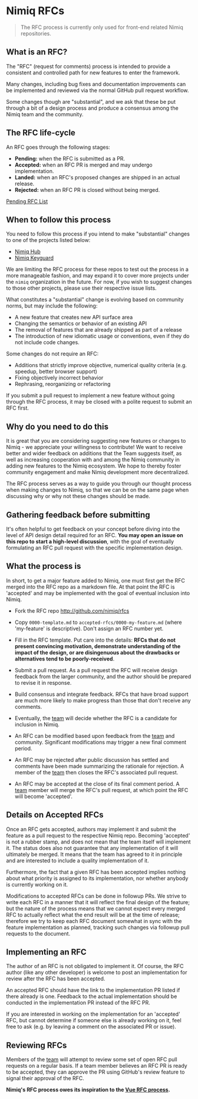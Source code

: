 # Nimiq RFCs

> The RFC process is currently only used for front-end related Nimiq repositories.

## What is an RFC?

The "RFC" (request for comments) process is intended to provide a
consistent and controlled path for new features to enter the framework.

Many changes, including bug fixes and documentation improvements can be
implemented and reviewed via the normal GitHub pull request workflow.

Some changes though are "substantial", and we ask that these be put
through a bit of a design process and produce a consensus among the Nimiq
team and the community.

## The RFC life-cycle

An RFC goes through the following stages:

- **Pending:** when the RFC is submitted as a PR.
- **Accepted:** when an RFC PR is merged and may undergo implementation.
- **Landed:** when an RFC's proposed changes are shipped in an actual release.
- **Rejected:** when an RFC PR is closed without being merged.

[Pending RFC List](https://github.com/nimiq/rfcs/pulls)

## When to follow this process

You need to follow this process if you intend to make "substantial"
changes to one of the projects listed below:

- [Nimiq Hub](https://github.com/nimiq/hub)
- [Nimiq Keyguard](https://github.com/nimiq/keyguard)

We are limiting the RFC process for these repos to test out the process in a
more manageable fashion, and may expand it to cover more projects under the
`nimiq` organization in the future. For now, if you wish to suggest changes to
those other projects, please use their respective issue lists.

What constitutes a "substantial" change is evolving based on community norms,
but may include the following:

- A new feature that creates new API surface area
- Changing the semantics or behavior of an existing API
- The removal of features that are already shipped as part of a release
- The introduction of new idiomatic usage or conventions, even if they do not
include code changes.

Some changes do not require an RFC:

- Additions that strictly improve objective, numerical quality criteria
(e.g. speedup, better browser support)
- Fixing objectively incorrect behavior
- Rephrasing, reorganizing or refactoring

If you submit a pull request to implement a new feature without going
through the RFC process, it may be closed with a polite request to
submit an RFC first.

## Why do you need to do this

It is great that you are considering suggesting new features or changes to
Nimiq - we appreciate your willingness to contribute! We want to receive better
and wider feedback on additions that the Team suggests itself, as well as
increasing cooperation with and among the Nimiq community in adding new features
to the Nimiq ecosystem. We hope to thereby foster community engagement and make
Nimiq development more decentralized.

The RFC process serves as a way to guide you through our thought process when
making changes to Nimiq, so that we can be on the same page when discussing why
or why not these changes should be made.

## Gathering feedback before submitting

It's often helpful to get feedback on your concept before diving into the
level of API design detail required for an RFC. **You may open an
issue on this repo to start a high-level discussion**, with the goal of
eventually formulating an RFC pull request with the specific implementation
design.

## What the process is

In short, to get a major feature added to Nimiq, one must first get the
RFC merged into the RFC repo as a markdown file. At that point the RFC
is 'accepted' and may be implemented with the goal of eventual inclusion
into Nimiq.

- Fork the RFC repo <http://github.com/nimiq/rfcs>

- Copy `0000-template.md` to `accepted-rfcs/0000-my-feature.md` (where
'my-feature' is descriptive). Don't assign an RFC number yet.

- Fill in the RFC template. Put care into the details: **RFCs that do not
present convincing motivation, demonstrate understanding of the
impact of the design, or are disingenuous about the drawbacks or
alternatives tend to be poorly-received**.

- Submit a pull request. As a pull request the RFC will receive design
feedback from the larger community, and the author should be prepared
to revise it in response.

- Build consensus and integrate feedback. RFCs that have broad support
are much more likely to make progress than those that don't receive any
comments.

- Eventually, the [team] will decide whether the RFC is a candidate
for inclusion in Nimiq.

- An RFC can be modified based upon feedback from the [team] and community.
Significant modifications may trigger a new final comment period.

- An RFC may be rejected after public discussion has settled
and comments have been made summarizing the rationale for rejection.
A member of the [team] then closes the RFC's associated pull request.

- An RFC may be accepted at the close of its final comment period. A [team]
member will merge the RFC's pull request, at which point the RFC will become
'accepted'.

## Details on Accepted RFCs

Once an RFC gets accepted, authors may implement it and submit the
feature as a pull request to the respective Nimiq repo. Becoming 'accepted'
is not a rubber stamp, and does not mean that the team itself will implement
it. The status does also not guarantee that any implementation of it will
ultimately be merged. It means that the team has agreed to it in principle
and are interested to include a quality implementation of it.

Furthermore, the fact that a given RFC has been accepted implies nothing about
what priority is assigned to its implementation, nor whether anybody is
currently working on it.

Modifications to accepted RFCs can be done in followup PRs. We strive
to write each RFC in a manner that it will reflect the final design of
the feature; but the nature of the process means that we cannot expect
every merged RFC to actually reflect what the end result will be at
the time of release; therefore we try to keep each RFC
document somewhat in sync with the feature implementation as planned,
tracking such changes via followup pull requests to the document.

## Implementing an RFC

The author of an RFC is not obligated to implement it. Of course, the
RFC author (like any other developer) is welcome to post an
implementation for review after the RFC has been accepted.

An accepted RFC should have the link to the implementation PR listed if there
already is one. Feedback to the actual implementation should be conducted in the
implementation PR instead of the RFC PR.

If you are interested in working on the implementation for an 'accepted'
RFC, but cannot determine if someone else is already working on it,
feel free to ask (e.g. by leaving a comment on the associated PR or issue).

## Reviewing RFCs

Members of the [team] will attempt to review some set of open RFC
pull requests on a regular basis. If a team member believes an RFC PR is ready
to be accepted, they can approve the PR using GitHub's review feature to signal
their approval of the RFC.

**Nimiq's RFC process owes its inspiration to the [Vue RFC process].**

[Vue RFC process]: https://github.com/vuejs/rfcs
[team]: https://github.com/orgs/nimiq/people
